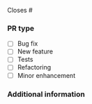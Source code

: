 Closes #  

### PR type
 - [ ] Bug fix
 - [ ] New feature
 - [ ] Tests
 - [ ] Refactoring
 - [ ] Minor enhancement

### Additional information
